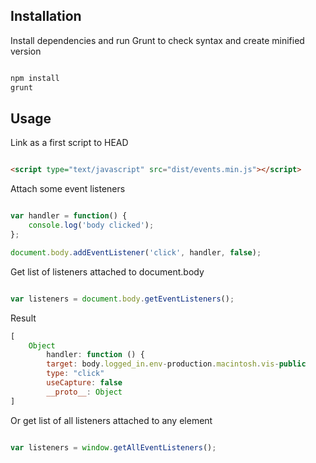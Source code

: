 ## Installation

Install dependencies and run Grunt to check syntax and create minified version

```bash

npm install
grunt
```

## Usage

Link as a first script to HEAD

```html

<script type="text/javascript" src="dist/events.min.js"></script>
```

Attach some event listeners

```javascript

var handler = function() {
    console.log('body clicked');
};

document.body.addEventListener('click', handler, false);
```

Get list of listeners attached to document.body

```javascript

var listeners = document.body.getEventListeners();
```

Result

```javascript
[
    Object
        handler: function () {
        target: body.logged_in.env-production.macintosh.vis-public
        type: "click"
        useCapture: false
        __proto__: Object
]
```

Or get list of all listeners attached to any element

```javascript

var listeners = window.getAllEventListeners();
```